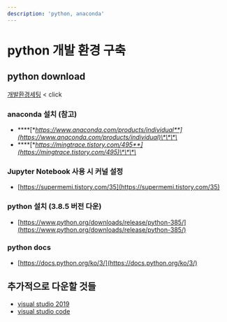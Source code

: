 ```yaml
---
description: 'python, anaconda'
---
```


# python 개발 환경 구축

## python download

[개발환경세팅](https://app.gitbook.com/@gywlsdms123/s/notes/~/drafts/-MQLeKjfzjsVlDQ87e_N/untitled-1) &lt; click

### anaconda 설치 \(참고\)

* \*\*\*\*[**https://www.anaconda.com/products/individual**](https://www.anaconda.com/products/individual)\*\*\*\*
* \*\*\*\*[**https://mingtrace.tistory.com/495**](https://mingtrace.tistory.com/495)\*\*\*\*

### Jupyter Notebook 사용 시 커널 설정 

* [https://supermemi.tistory.com/35](https://supermemi.tistory.com/35)

### python 설치 \(3.8.5 버전 다운\)

* [https://www.python.org/downloads/release/python-385/](https://www.python.org/downloads/release/python-385/)

### python docs 

* [https://docs.python.org/ko/3/](https://docs.python.org/ko/3/)

## 추가적으로 다운할 것들 

* [visual studio 2019](https://visualstudio.microsoft.com/ko/vs/)
* [visual studio  code ](https://code.visualstudio.com/docs/?dv=win)




